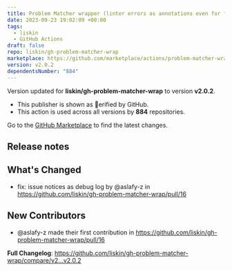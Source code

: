 ```yaml
---
title: Problem Matcher wrapper (linter errors as annotations even for fork PRs)
date: 2023-09-23 19:02:09 +00:00
tags:
  - liskin
  - GitHub Actions
draft: false
repo: liskin/gh-problem-matcher-wrap
marketplace: https://github.com/marketplace/actions/problem-matcher-wrapper-linter-errors-as-annotations-even-for-fork-prs
version: v2.0.2
dependentsNumber: "884"
---
```



Version updated for **liskin/gh-problem-matcher-wrap** to version **v2.0.2**.
- This publisher is shown as erified by GitHub.
- This action is used across all versions by **884** repositories.

Go to the [GitHub Marketplace](https://github.com/marketplace/actions/problem-matcher-wrapper-linter-errors-as-annotations-even-for-fork-prs) to find the latest changes.

## Release notes

## What's Changed
* fix: issue notices as debug log by @aslafy-z in https://github.com/liskin/gh-problem-matcher-wrap/pull/16

## New Contributors
* @aslafy-z made their first contribution in https://github.com/liskin/gh-problem-matcher-wrap/pull/16

**Full Changelog**: https://github.com/liskin/gh-problem-matcher-wrap/compare/v2...v2.0.2
